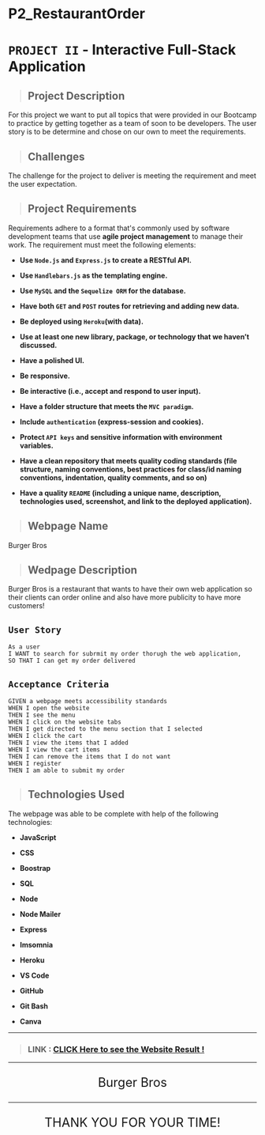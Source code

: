 # P2_RestaurantOrder

# `PROJECT II` - Interactive Full-Stack Application

> ## Project Description

For this project we want to put all topics that were provided in our Bootcamp to practice by getting together as a team of soon to be developers.
The user story is to be determine and chose on our own to meet the requirements.

> ## Challenges

The challenge for the project to deliver is meeting the requirement and meet the user expectation.

> ## Project Requirements

Requirements adhere to a format that's commonly used by software development teams that use **agile project management** to manage their work.
The requirement must meet the following elements:

- **Use `Node.js` and `Express.js` to create a RESTful API.**

- **Use `Handlebars.js` as the templating engine.**

- **Use `MySQL` and the `Sequelize ORM` for the database.**

- **Have both `GET` and `POST` routes for retrieving and adding new data.**

- **Be deployed using `Heroku`(with data).**

- **Use at least one new library, package, or technology that we haven’t discussed.**

- **Have a polished UI.**

- **Be responsive.**

- **Be interactive (i.e., accept and respond to user input).**

- **Have a folder structure that meets the `MVC paradigm`.**

- **Include `authentication` (express-session and cookies).**

- **Protect `API keys` and sensitive information with environment variables.**

- **Have a clean repository that meets quality coding standards (file structure, naming conventions, best practices for class/id naming conventions, indentation, quality comments, and so on)**

- **Have a quality `README` (including a unique name, description, technologies used, screenshot, and link to the deployed application).**

> ## Webpage Name

Burger Bros

> ## Wedpage Description

Burger Bros is a restaurant that wants to have their own web application so their clients can order online and also have more publicity to have more customers!

## `User Story`

```
As a user
I WANT to search for subrmit my order thorugh the web application,
SO THAT I can get my order delivered
```

## `Acceptance Criteria`

```
GIVEN a webpage meets accessibility standards
WHEN I open the website
THEN I see the menu
WHEN I click on the website tabs
THEN I get directed to the menu section that I selected
WHEN I click the cart
THEN I view the items that I added
WHEN I view the cart items
THEN I can remove the items that I do not want
WHEN I register
THEN I am able to submit my order
```

> ## Technologies Used

The webpage was able to be complete with help of the following technologies:

- **JavaScript**

- **CSS**

- **Boostrap**

- **SQL**

- **Node**

- **Node Mailer**

- **Express**

- **Imsomnia**

- **Heroku**

- **VS Code**

- **GitHub**

- **Git Bash**

- **Canva**

---

> ### LINK : [CLICK Here to see the Website Result !](https://bladeo8x.github.io/01-CHALLENGE/)

---

<p align= 'center' style="font-size:25px">Burger Bros</p>

---

<p align= 'center' style="font-size:25px">
    THANK YOU FOR YOUR TIME!
</p>
